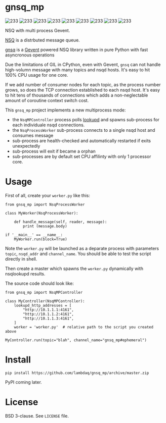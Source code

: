 # gnsq_mp

![233](https://img.shields.io/badge/🔥-Blazing%20Fast-red.svg)
![233](https://img.shields.io/badge/😿-For%20Near%20Humans-blue.svg)
![233](https://img.shields.io/badge/🏢-Enterprise%20Grade-999999.svg)
![233](https://img.shields.io/badge/👌-Production%20Ready-00ddcc.svg)
![233](https://img.shields.io/badge/💎-Modern-44aadd.svg)
![233](https://img.shields.io/badge/🦋-Extremely%20Lightweight-7799cc.svg)
![233](https://img.shields.io/badge/🔐-Looks%20Secure-yellow.svg)
![233](https://img.shields.io/badge/🐛-Fatal%20Bug%20Free-green.svg)
![233](https://img.shields.io/badge/🦄-Just%20Works-cc00cc.svg)


NSQ with multi process Gevent.

[NSQ](https://nsq.io) is a distrbuted message queue.

[gnsq](https://github.com/wtolson/gnsq/) is a [Gevent](http://www.gevent.org/) powered NSQ library written in pure Python with fast asyncronous operations

Due the limitations of GIL in CPython, even with Gevent, `gnsq` can not handle high-volumn message with many topics and nsqd hosts. It's easy to hit 100% CPU usage for one core.

If we add number of consumer nodes for each topic, as the process number grows, so does the TCP connection established to each nsqd host. It's easy to hit tens of thousands of connections which adds a non-neglectable amount of coroutine context switch cost.

This `gnsq_mp` project implements a new multiprocess mode:

 - the `NsqMPController` process polls [lookupd](nsq.io/components/nsqlookupd.html) and spawns sub-process for each individuale nsqd connections.
 - the `NsqProcessWorker` sub-process connects to a single nsqd host and consumes message
 - sub-process are health-checked and automatically restarted if exits unexpectedly
 - sub-process will exit if became a orphan
 - sub-processes are by default set CPU affilinty with only 1 processor core.


# Usage

First of all, create your `worker.py` like this:

    
    from gnsq_mp import NsqProcessWorker

    class MyWorker(NsqProcessWorker):

        def handle_message(self, reader, message):
            print (message.body)

    if '__main__' == __name__:
        MyWorker.run(block=True)


Note the `worker.py` will be launched as a deparate process with parameters `topic`, `nsqd_addr` and `channel_name`. You should be able to test the script directly in shell.


Then create a master which spawns the `worker.py` dynamically with nsqlookupd results.

The source code should look like:


    from gnsq_mp import NsqMPController

    class MyController(NsqMPController):
        lookupd_http_addresses = [
            "http://10.1.1.1:4161",
            "http://10.1.1.2:4161",
            "http://10.1.1.3:4161",
        ]
        worker = 'worker.py'  # relative path to the script you created above

    MyController.run(topic="blah", channel_name="gnsq_mp#ephemeral")

# Install

    pip install https://github.com/lambdaq/gnsq_mp/archive/master.zip

PyPI coming later.

# License

BSD 3-clause. See `LICENSE` file.
